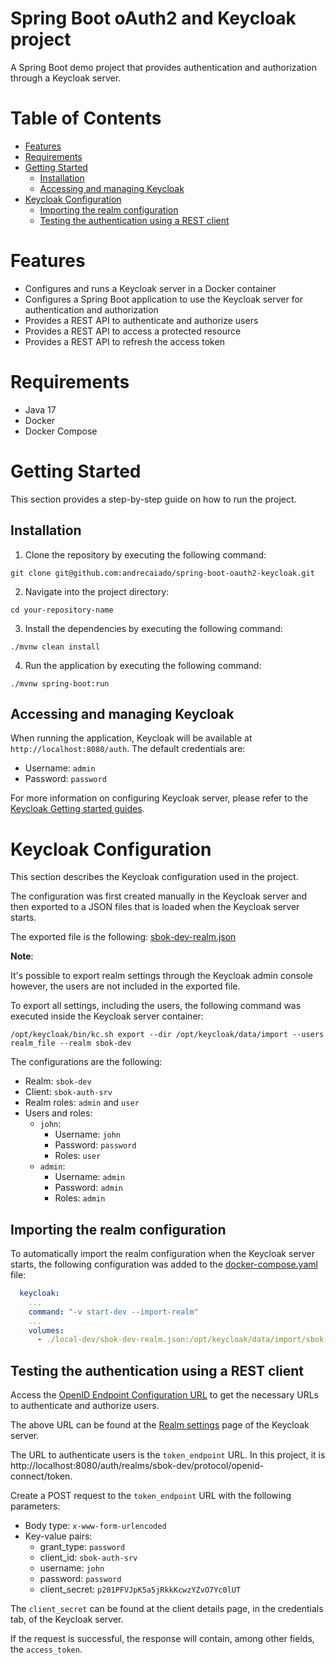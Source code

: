 # Spring Boot oAuth2 and Keycloak project

A Spring Boot demo project that provides authentication and authorization through a Keycloak server.

# Table of Contents

- [Features](#features)
- [Requirements](#requirements)
- [Getting Started](#getting-started)
  - [Installation](#installation)
  - [Accessing and managing Keycloak](#accessing-and-managing-keycloak)
- [Keycloak Configuration](#keycloak-configuration)
  - [Importing the realm configuration](#importing-the-realm-configuration)
  - [Testing the authentication using a REST client](#testing-the-authentication-using-a-rest-client)

# Features
- Configures and runs a Keycloak server in a Docker container
- Configures a Spring Boot application to use the Keycloak server for authentication and authorization
- Provides a REST API to authenticate and authorize users
- Provides a REST API to access a protected resource
- Provides a REST API to refresh the access token

# Requirements

- Java 17
- Docker
- Docker Compose

# Getting Started

This section provides a step-by-step guide on how to run the project.

## Installation

1. Clone the repository by executing the following command:

```shell
git clone git@github.com:andrecaiado/spring-boot-oauth2-keycloak.git
```

2. Navigate into the project directory:

```
cd your-repository-name
```

3. Install the dependencies by executing the following command:

```shell
./mvnw clean install
```

4. Run the application by executing the following command:

```shell 
./mvnw spring-boot:run
```

## Accessing and managing Keycloak

When running the application, Keycloak will be available at `http://localhost:8080/auth`. The default credentials are:

- Username: `admin`
- Password: `password`

For more information on configuring Keycloak server, please refer to the [Keycloak Getting started guides](https://www.keycloak.org/guides).

# Keycloak Configuration

This section describes the Keycloak configuration used in the project.

The configuration was first created manually in the Keycloak server and then exported to a JSON files that is loaded when the Keycloak server starts.

The exported file is the following: [sbok-dev-realm.json](local-dev/sbok-dev-realm.json)

**Note**: 

It's possible to export realm settings through the Keycloak admin console however, the users are not included in the exported file.

To export all settings, including the users, the following command was executed inside the Keycloak server container:

```shell
/opt/keycloak/bin/kc.sh export --dir /opt/keycloak/data/import --users realm_file --realm sbok-dev
```

The configurations are the following:

- Realm: `sbok-dev`
- Client: `sbok-auth-srv`
- Realm roles: `admin` and `user`
- Users and roles:
  - `john`:
    - Username: `john`
    - Password: `password`
    - Roles: `user`
  - `admin`:
    - Username: `admin`
    - Password: `admin`
    - Roles: `admin`

## Importing the realm configuration

To automatically import the realm configuration when the Keycloak server starts, the following configuration was added to the [docker-compose.yaml](docker-compose.yaml) file:

```yaml
  keycloak:
    ...
    command: "-v start-dev --import-realm"
    ...
    volumes:
      - ./local-dev/sbok-dev-realm.json:/opt/keycloak/data/import/sbok-dev-realm.json
```

## Testing the authentication using a REST client

Access the [OpenID Endpoint Configuration URL](http://localhost:8080/realms/sbok-dev/.well-known/openid-configuration) to get the necessary URLs to authenticate and authorize users.

The above URL can be found at the [Realm settings](http://localhost:8080/admin/master/console/#/sbok-dev/realm-settings) page of the Keycloak server.

The URL to authenticate users is the `token_endpoint` URL. In this project, it is http://localhost:8080/auth/realms/sbok-dev/protocol/openid-connect/token.

Create a POST request to the `token_endpoint` URL with the following parameters:

- Body type: `x-www-form-urlencoded`
- Key-value pairs:
  - grant_type: `password`
  - client_id: `sbok-auth-srv`
  - username: `john`
  - password: `password`
  - client_secret: `p201PFVJpK5a5jRkkKcwzYZvO7Yc0lUT`

The `client_secret` can be found at the client details page, in the credentials tab, of the Keycloak server.

If the request is successful, the response will contain, among other fields, the `access_token`.
